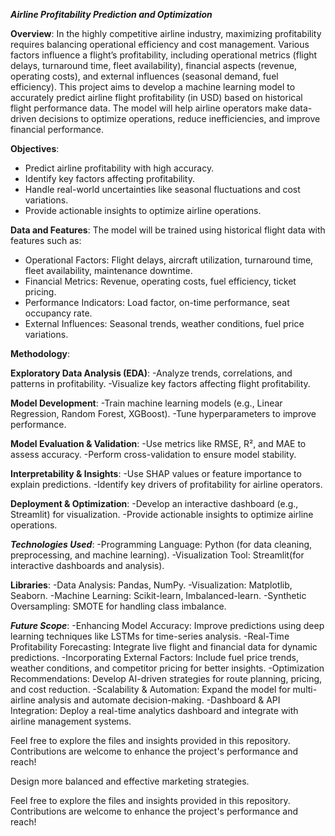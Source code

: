 ***Airline Profitability Prediction and Optimization***

**Overview**:
        In the highly competitive airline industry, maximizing profitability requires balancing operational efficiency and cost management. Various factors influence a flight’s profitability, including operational metrics (flight delays, turnaround time, fleet availability), financial aspects (revenue, operating costs), and external influences (seasonal demand, fuel efficiency).
This project aims to develop a machine learning model to accurately predict airline flight profitability (in USD) based on historical flight performance data. The model will help airline operators make data-driven decisions to optimize operations, reduce inefficiencies, and improve financial performance.

**Objectives**:
- Predict airline profitability with high accuracy.
- Identify key factors affecting profitability.
- Handle real-world uncertainties like seasonal fluctuations and cost variations.
- Provide actionable insights to optimize airline operations.

**Data and Features**:
The model will be trained using historical flight data with features such as:
 - Operational Factors: Flight delays, aircraft utilization, turnaround time, fleet availability, maintenance downtime.
 - Financial Metrics: Revenue, operating costs, fuel efficiency, ticket pricing.
 - Performance Indicators: Load factor, on-time performance, seat occupancy rate.
 - External Influences: Seasonal trends, weather conditions, fuel price variations.

**Methodology**:

 **Exploratory Data Analysis (EDA)**:
    -Analyze trends, correlations, and patterns in profitability.
    -Visualize key factors affecting flight profitability.
    
 **Model Development**:
    -Train machine learning models (e.g., Linear Regression, Random Forest, XGBoost).
    -Tune hyperparameters to improve performance.
    
 **Model Evaluation & Validation**:
    -Use metrics like RMSE, R², and MAE to assess accuracy.
    -Perform cross-validation to ensure model stability.
    
 **Interpretability & Insights**:
    -Use SHAP values or feature importance to explain predictions.
    -Identify key drivers of profitability for airline operators.
    
 **Deployment & Optimization**:
    -Develop an interactive dashboard (e.g., Streamlit) for visualization.
    -Provide actionable insights to optimize airline operations.

***Technologies Used***:
  -Programming Language: Python (for data cleaning, preprocessing, and machine learning).
  -Visualization Tool: Streamlit(for interactive dashboards and analysis).
  
**Libraries**:
  -Data Analysis: Pandas, NumPy.
  -Visualization: Matplotlib, Seaborn.
  -Machine Learning: Scikit-learn, Imbalanced-learn.
  -Synthetic Oversampling: SMOTE for handling class imbalance.

***Future Scope***:
  -Enhancing Model Accuracy: Improve predictions using deep learning techniques like LSTMs for time-series analysis.
  -Real-Time Profitability Forecasting: Integrate live flight and financial data for dynamic predictions.
  -Incorporating External Factors: Include fuel price trends, weather conditions, and competitor pricing for better insights.
  -Optimization Recommendations: Develop AI-driven strategies for route planning, pricing, and cost reduction.
  -Scalability & Automation: Expand the model for multi-airline analysis and automate decision-making.
  -Dashboard & API Integration: Deploy a real-time analytics dashboard and integrate with airline management systems.


Feel free to explore the files and insights provided in this repository. Contributions are welcome to enhance the project's performance and reach!

Design more balanced and effective marketing strategies.

Feel free to explore the files and insights provided in this repository. Contributions are welcome to enhance the project's performance and reach!








